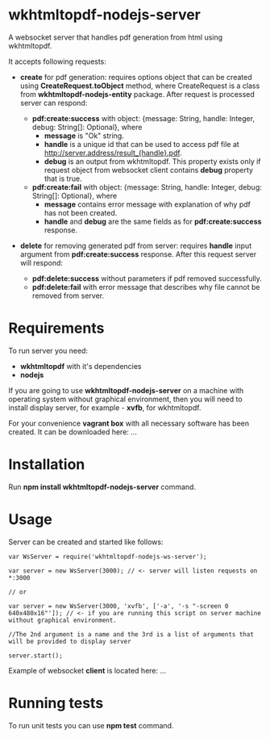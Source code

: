 # wkhtmltopdf-nodejs-server

A websocket server that handles pdf generation from html using wkhtmltopdf.

It accepts following requests:

- **create** for pdf generation: requires options object that can be created using 
**CreateRequest.toObject** method, where CreateRequest is a class from **wkhtmltopdf-nodejs-entity** package.
After request is processed server can respond:
    - **pdf:create:success** with object: {message: String, handle: Integer, debug: String[]: Optional}, where
        - **message** is "Ok" string.
        - **handle** is a unique id that can be used to access pdf file at http://server.address/result_{handle}.pdf.
        - **debug** is an output from wkhtmltopdf. This property exists only if request object from websocket client 
        contains **debug** property that is true.
    - **pdf:create:fail** with object: {message: String, handle: Integer, debug: String[]: Optional}, where
        - **message** contains error message with explanation of why pdf has not been created.
        - **handle** and **debug** are the same fields as for **pdf:create:success** response.
        
- **delete** for removing generated pdf from server: requires **handle** input argument from **pdf:create:success** response.
After this request server will respond:
    - **pdf:delete:success** without parameters if pdf removed successfully.
    - **pdf:delete:fail** with error message that describes why file cannot be removed from server.

# Requirements

To run server you need:

- **wkhtmltopdf** with it's dependencies
- **nodejs**

If you are going to use **wkhtmltopdf-nodejs-server** on a machine with operating system without graphical environment, 
then you will need to install display server, for example - **xvfb**, for wkhtmltopdf.

For your convenience **vagrant box** with all necessary software has been created. It can be downloaded here: ...

# Installation

Run **npm install wkhtmltopdf-nodejs-server** command.

# Usage

Server can be created and started like follows:

```
var WsServer = require('wkhtmltopdf-nodejs-ws-server');

var server = new WsServer(3000); // <- server will listen requests on *:3000

// or

var server = new WsServer(3000, 'xvfb', ['-a', '-s "-screen 0 640x480x16"']); // <- if you are running this script on server machine without graphical environment.

//The 2nd argument is a name and the 3rd is a list of arguments that will be provided to display server

server.start();
```

Example of websocket **client** is located here: ...

# Running tests

To run unit tests you can use **npm test** command.